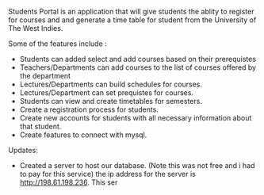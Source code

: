 Students Portal is an application that will give students the ablity to register for courses and 
and generate a time table for student from the University of The West Indies. 

Some of the features include :

* Students can added select and add courses based on their prerequistes
* Teachers/Departments can add courses to the list of courses offered by the department
* Lectures/Departments can build schedules for courses.
* Lectures/Department can set prequistes for courses.
* Students can view and create timetables for semesters.
* Create a registration process for students.
* Create new accounts for students with all necessary information about that student.
* Create features to connect with mysql.

Updates:
* Created a server to host our database. (Note this was not free and i had to pay for this service)
	the ip address for the server is http://198.61.198.236. This ser
	  
